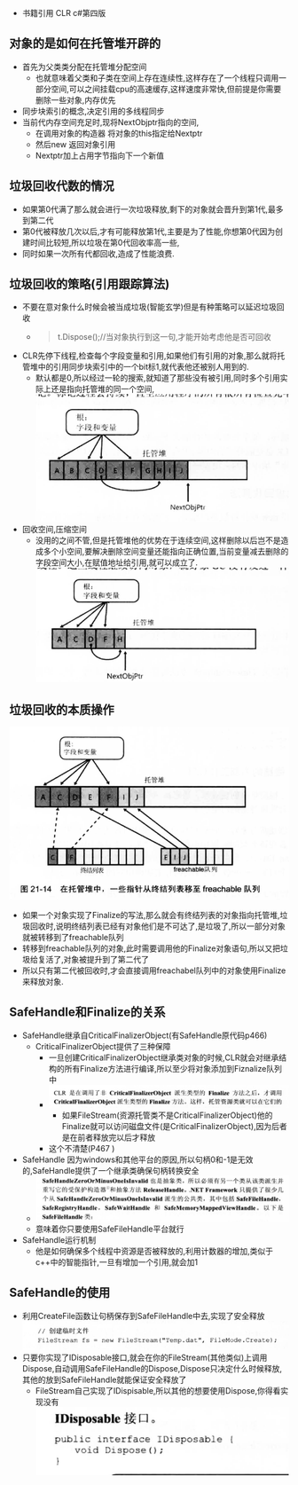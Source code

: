 + 书籍引用 CLR c#第四版
## 对象的是如何在托管堆开辟的
+ 首先为父类类分配在托管堆分配空间
  + 也就意味着父类和子类在空间上存在连续性,这样存在了一个线程只调用一部分空间,可以之间挂载cpu的高速缓存,这样速度非常快,但前提是你需要删除一些对象,内存优先
+ 同步块索引的概念,决定引用的多线程同步
+ 当前代内存空间充足时,现将NextObjptr指向的空间,
   + 在调用对象的构造器 将对象的this指定给Nextptr
   + 然后new 返回对象引用
   + Nextptr加上占用字节指向下一个新值

## 垃圾回收代数的情况
+ 如果第0代满了那么就会进行一次垃圾释放,剩下的对象就会晋升到第1代,最多到第二代
+ 第0代被释放几次以后,才有可能释放第1代,主要是为了性能,你想第0代因为创建时间比较短,所以垃圾在第0代回收率高一些,
+ 同时如果一次所有代都回收,造成了性能浪费.

## 垃圾回收的策略(引用跟踪算法)
+ 不要在意对象什么时候会被当成垃圾(智能玄学)但是有种策略可以延迟垃圾回收
  + >t.Dispose();//当对象执行到这一句,才能开始考虑他是否可回收
+ CLR先停下线程,检查每个字段变量和引用,如果他们有引用的对象,那么就将托管堆中的引用同步块索引中的一个bit标1,就代表他还被别人用到的.
  + 默认都是0,所以经过一轮的搜索,就知道了那些没有被引用,同时多个引用实际上还是指向托管堆的同一个空间,
![](2022-10-17-23-59-37.png)
+ 回收空间,压缩空间
  + 没用的之间不管,但是托管堆他的优势在于连续空间,这样删除以后岂不是造成多个小空间,要解决删除空间变量还能指向正确位置,当前变量减去删除的字段空间大小,在赋值地址给引用,就可以成立了.
![](2022-10-18-00-02-41.png)

## 垃圾回收的本质操作
![](2022-10-18-09-57-38.png)
+ 如果一个对象实现了Finalize的写法,那么就会有终结列表的对象指向托管堆,垃圾回收时,说明终结列表已经有对象他们是不可达了,是垃圾了,所以一部分对象就被转移到了freachable队列
+ 转移到freachable队列的对象,此时需要调用他的Finalize对象语句,所以又把垃圾给复活了,对象被提升到了第二代了
+ 所以只有第二代被回收时,才会直接调用freachabel队列中的对象使用Finalize来释放对象.


## SafeHandle和Finalize的关系
+ SafeHandle继承自CriticalFinalizerObject(有SafeHandle原代码p466)
  + CriticalFinalizerObject提供了三种保障
    + 一旦创建CriticalFinalizerObject继承类对象的时候,CLR就会对继承结构的所有Finalize方法进行编译,所以至少将对象添加到Fiznalize队列中
    + ![](2022-10-18-10-24-04.png)
      + 如果FileStream(资源托管类不是CriticalFinalizerObject)他的Finalize就可以访问磁盘文件(是CriticalFinalizerObject),因为后者是在前者释放完以后才释放
    + 这个不清楚(P467 )
+ SafeHandle 因为windows和其他平台的原因,所以句柄0和-1是无效的,SafeHandle提供了一个继承类确保句柄转换安全
  + ![](2022-10-18-10-32-09.png)
  + 意味着你只要使用SafeFileHandle平台就行
+ SafeHandle运行机制
  + 他是如何确保多个线程中资源是否被释放的,利用计数器的增加,类似于c++中的智能指针,一旦有增加一个引用,就会加1

## SafeHandle的使用
+ 利用CreateFile函数让句柄保存到SafeFileHandle中去,实现了安全释放
  ![](2022-10-18-10-42-42.png)
+ 只要你实现了IDisposable接口,就会在你的FileStream(其他类似)上调用Dispose,自动调用SafeFileHandle的Dispose,Dispose只决定什么时候释放,其他的放到SafeFileHandle就能保证安全释放了
  + FileStream自己实现了IDispisable,所以其他的想要使用Dispose,你得看实现没有
  ![](2022-10-18-10-45-14.png)